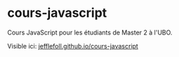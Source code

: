 # cours-javascript
Cours JavaScript pour les étudiants de Master 2 à l'UBO.

Visible ici: [jefflefoll.github.io/cours-javascript](jefflefoll.github.io/cours-javascript)

